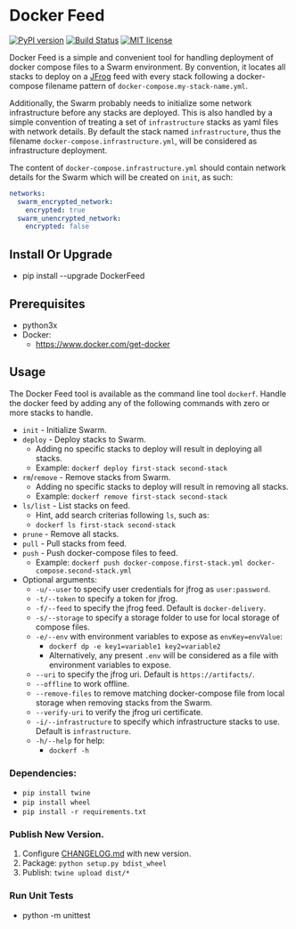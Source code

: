 # Docker Feed

[![PyPI version](https://badge.fury.io/py/DockerFeed.svg)](https://badge.fury.io/py/DockerFeed)
[![Build Status](https://travis-ci.com/DIPSAS/DockerFeed.svg?branch=master)](https://travis-ci.com/DIPSAS/DockerFeed)
[![MIT license](http://img.shields.io/badge/license-MIT-brightgreen.svg)](http://opensource.org/licenses/MIT)

Docker Feed is a simple and convenient tool for handling deployment of docker compose files to a Swarm environment.
By convention, it locates all stacks to deploy on a [JFrog](https://jfrog.com/) feed with every stack following a docker-compose filename pattern of `docker-compose.my-stack-name.yml`.

Additionally, the Swarm probably needs to initialize some network infrastructure before any stacks are deployed. This is also handled by a simple convention of treating a set of `infrastructure` stacks as yaml files with network details. By default the stack named `infrastructure`, thus the filename `docker-compose.infrastructure.yml`, will be considered as infrastructure deployment.

The content of `docker-compose.infrastructure.yml` should contain network details for the Swarm which will be created on `init`, as such:

```yaml
networks:
  swarm_encrypted_network:
    encrypted: true
  swarm_unencrypted_network:
    encrypted: false
```

## Install Or Upgrade
- pip install --upgrade DockerFeed

## Prerequisites
- python3x
- Docker:
  - https://www.docker.com/get-docker

## Usage
The Docker Feed tool is available as the command line tool `dockerf`.
Handle the docker feed by adding any of the following commands with zero or more stacks to handle.
- `init` - Initialize Swarm.
- `deploy` - Deploy stacks to Swarm.
  - Adding no specific stacks to deploy will result in deploying all stacks.
  - Example: `dockerf deploy first-stack second-stack`
- `rm`/`remove` - Remove stacks from Swarm.
  - Adding no specific stacks to deploy will result in removing all stacks.
  - Example: `dockerf remove first-stack second-stack`
- `ls/list` - List stacks on feed.
    - Hint, add search criterias following `ls`, such as:
    - `dockerf ls first-stack second-stack`
- `prune` - Remove all stacks.
- `pull` - Pull stacks from feed.
- `push` - Push docker-compose files to feed.
  - Example: `dockerf push docker-compose.first-stack.yml docker-compose.second-stack.yml`
- Optional arguments:
  - `-u/--user` to specify user credentials for jfrog as `user:password`.
  - `-t/--token` to specify a token for jfrog.
  - `-f/--feed` to specify the jfrog feed. Default is `docker-delivery`.
  - `-s/--storage` to specify a storage folder to use for local storage of compose files.
  - `-e/--env` with environment variables to expose as `envKey=envValue`:
    - `dockerf dp -e key1=variable1 key2=variable2`
    - Alternatively, any present `.env` will be considered as a file with environment variables to expose.
  - `--uri` to specify the jfrog uri. Default is `https://artifacts/`.
  - `--offline` to work offline.
  - `--remove-files` to remove matching docker-compose file from local storage when removing stacks from the Swarm.
  - `--verify-uri` to verify the jfrog uri certificate.
  - `-i/--infrastructure` to specify which infrastructure stacks to use. Default is `infrastructure`.
  - `-h/--help` for help:
    - `dockerf -h`

### Dependencies:
  - `pip install twine`
  - `pip install wheel`
  - `pip install -r requirements.txt`

### Publish New Version.
1. Configure [CHANGELOG.md](./CHANGELOG.md) with new version.
2. Package: `python setup.py bdist_wheel`
3. Publish: `twine upload dist/*`

### Run Unit Tests
- python -m unittest